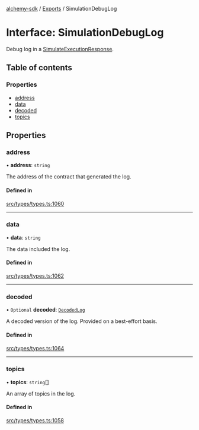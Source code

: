 [alchemy-sdk](../README.md) / [Exports](../modules.md) / SimulationDebugLog

# Interface: SimulationDebugLog

Debug log in a [SimulateExecutionResponse](SimulateExecutionResponse.md).

## Table of contents

### Properties

- [address](SimulationDebugLog.md#address)
- [data](SimulationDebugLog.md#data)
- [decoded](SimulationDebugLog.md#decoded)
- [topics](SimulationDebugLog.md#topics)

## Properties

### address

• **address**: `string`

The address of the contract that generated the log.

#### Defined in

[src/types/types.ts:1060](https://github.com/alchemyplatform/alchemy-sdk-js/blob/1ee40cb2/src/types/types.ts#L1060)

___

### data

• **data**: `string`

The data included the log.

#### Defined in

[src/types/types.ts:1062](https://github.com/alchemyplatform/alchemy-sdk-js/blob/1ee40cb2/src/types/types.ts#L1062)

___

### decoded

• `Optional` **decoded**: [`DecodedLog`](DecodedLog.md)

A decoded version of the log. Provided on a best-effort basis.

#### Defined in

[src/types/types.ts:1064](https://github.com/alchemyplatform/alchemy-sdk-js/blob/1ee40cb2/src/types/types.ts#L1064)

___

### topics

• **topics**: `string`[]

An array of topics in the log.

#### Defined in

[src/types/types.ts:1058](https://github.com/alchemyplatform/alchemy-sdk-js/blob/1ee40cb2/src/types/types.ts#L1058)
